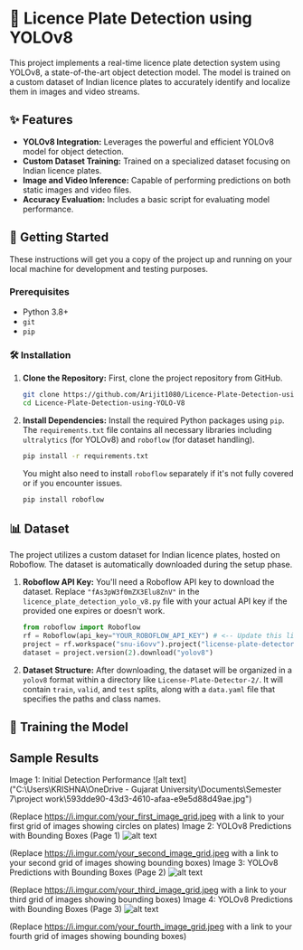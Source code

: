 # 🚗 Licence Plate Detection using YOLOv8

This project implements a real-time licence plate detection system using YOLOv8, a state-of-the-art object detection model. The model is trained on a custom dataset of Indian licence plates to accurately identify and localize them in images and video streams.

## ✨ Features

*   **YOLOv8 Integration:** Leverages the powerful and efficient YOLOv8 model for object detection.
*   **Custom Dataset Training:** Trained on a specialized dataset focusing on Indian licence plates.
*   **Image and Video Inference:** Capable of performing predictions on both static images and video files.
*   **Accuracy Evaluation:** Includes a basic script for evaluating model performance.

## 🚀 Getting Started

These instructions will get you a copy of the project up and running on your local machine for development and testing purposes.

### Prerequisites

*   Python 3.8+
*   `git`
*   `pip`

### 🛠️ Installation

1.  **Clone the Repository:**
    First, clone the project repository from GitHub.

    ```bash
    git clone https://github.com/Arijit1080/Licence-Plate-Detection-using-YOLO-V8.git
    cd Licence-Plate-Detection-using-YOLO-V8
    ```

2.  **Install Dependencies:**
    Install the required Python packages using `pip`. The `requirements.txt` file contains all necessary libraries including `ultralytics` (for YOLOv8) and `roboflow` (for dataset handling).

    ```bash
    pip install -r requirements.txt
    ```
    You might also need to install `roboflow` separately if it's not fully covered or if you encounter issues.
    ```bash
    pip install roboflow
    ```

## 📊 Dataset

The project utilizes a custom dataset for Indian licence plates, hosted on Roboflow. The dataset is automatically downloaded during the setup phase.

1.  **Roboflow API Key:**
    You'll need a Roboflow API key to download the dataset. Replace `"fAs3pW3f0mZX3Elu8ZnV"` in the `licence_plate_detection_yolo_v8.py` file with your actual API key if the provided one expires or doesn't work.

    ```python
    from roboflow import Roboflow
    rf = Roboflow(api_key="YOUR_ROBOFLOW_API_KEY") # <-- Update this line
    project = rf.workspace("snu-i6ovv").project("license-plate-detector-ogxxg")
    dataset = project.version(2).download("yolov8")
    ```

2.  **Dataset Structure:**
    After downloading, the dataset will be organized in a `yolov8` format within a directory like `License-Plate-Detector-2/`. It will contain `train`, `valid`, and `test` splits, along with a `data.yaml` file that specifies the paths and class names.

## 🏃 Training the Model



## Sample Results


Image 1: Initial Detection Performance
![alt text]("C:\Users\KRISHNA\OneDrive - Gujarat University\Documents\Semester 7\project work\593dde90-43d3-4610-afaa-e9e5d88d49ae.jpg")

(Replace https://i.imgur.com/your_first_image_grid.jpeg with a link to your first grid of images showing circles on plates)
Image 2: YOLOv8 Predictions with Bounding Boxes (Page 1)
![alt text](https://i.imgur.com/your_second_image_grid.jpeg)

(Replace https://i.imgur.com/your_second_image_grid.jpeg with a link to your second grid of images showing bounding boxes)
Image 3: YOLOv8 Predictions with Bounding Boxes (Page 2)
![alt text](https://i.imgur.com/your_third_image_grid.jpeg)

(Replace https://i.imgur.com/your_third_image_grid.jpeg with a link to your third grid of images showing bounding boxes)
Image 4: YOLOv8 Predictions with Bounding Boxes (Page 3)
![alt text](https://i.imgur.com/your_fourth_image_grid.jpeg)

(Replace https://i.imgur.com/your_fourth_image_grid.jpeg with a link to your fourth grid of images showing bounding boxes)
